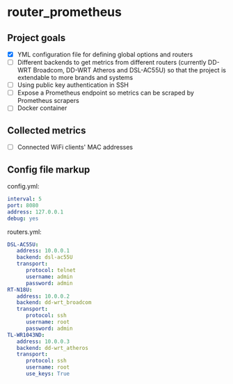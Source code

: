# router_prometheus

## Project goals
 - [X] YML configuration file for defining global options and routers
 - [ ] Different backends to get metrics from different routers (currently DD-WRT Broadcom, DD-WRT Atheros and DSL-AC55U) so that the project is extendable to more brands and systems
 - [ ] Using public key authentication in SSH
 - [ ] Expose a Prometheus endpoint so metrics can be scraped by Prometheus scrapers
 - [ ] Docker container

## Collected metrics
 - [ ] Connected WiFi clients' MAC addresses

## Config file markup

config.yml:
```yml
interval: 5
port: 8080
address: 127.0.0.1
debug: yes
```

routers.yml:
```yml
DSL-AC55U:
   address: 10.0.0.1
   backend: dsl-ac55U
   transport:
      protocol: telnet
      username: admin
      password: admin
RT-N18U:
   address: 10.0.0.2
   backend: dd-wrt_broadcom
   transport:
      protocol: ssh
      username: root
      password: admin
TL-WR1043ND:
   address: 10.0.0.3
   backend: dd-wrt_atheros
   transport:
      protocol: ssh
      username: root
      use_keys: True
```
